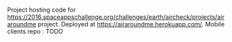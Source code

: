 Project hosting code for https://2016.spaceappschallenge.org/challenges/earth/aircheck/projects/airaroundme project.
Deployed at https://airaroundme.herokuapp.com/.
Mobile clients repo : TODO
